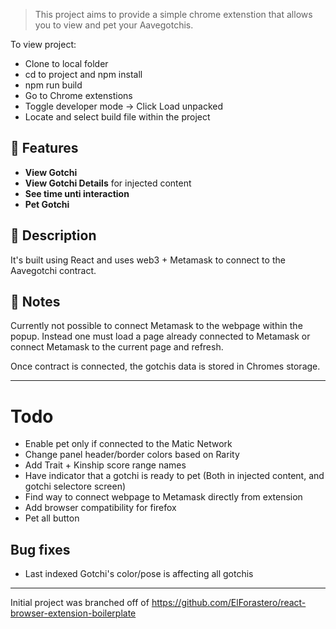 > This project aims to provide a simple chrome extenstion that allows you to view and pet your Aavegotchis.

To view project:

- Clone to local folder
- cd to project and npm install
- npm run build
- Go to Chrome extenstions
- Toggle developer mode -> Click Load unpacked
- Locate and select build file within the project

## 🎉 Features

- **View Gotchi**
- **View Gotchi Details** for injected content
- **See time unti interaction**
- **Pet Gotchi**


## 📝 Description

It's built using React and uses web3 + Metamask to connect to the Aavegotchi contract.

## 📝 Notes

Currently not possible to connect Metamask to the webpage within the popup. Instead one must load a page already connected to Metamask or connect Metamask to the current page and refresh.

Once contract is connected, the gotchis data is stored in Chromes storage.

---

# Todo

- Enable pet only if connected to the Matic Network
- Change panel header/border colors based on Rarity
- Add Trait + Kinship score range names
- Have indicator that a gotchi is ready to pet (Both in injected content, and gotchi selectore screen)
- Find way to connect webpage to Metamask directly from extension
- Add browser compatibility for firefox
- Pet all button

## Bug fixes
- Last indexed Gotchi's color/pose is affecting all gotchis

---

Initial project was branched off of https://github.com/ElForastero/react-browser-extension-boilerplate
